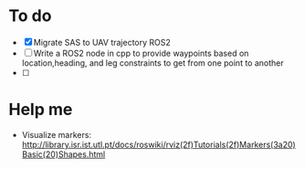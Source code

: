 # To do 
- [x] Migrate SAS to UAV trajectory ROS2 
- [ ] Write a ROS2 node in cpp to provide waypoints based on location,heading, and leg constraints to get from one point to another
- [ ] 



# Help me
- Visualize markers: http://library.isr.ist.utl.pt/docs/roswiki/rviz(2f)Tutorials(2f)Markers(3a20)Basic(20)Shapes.html
